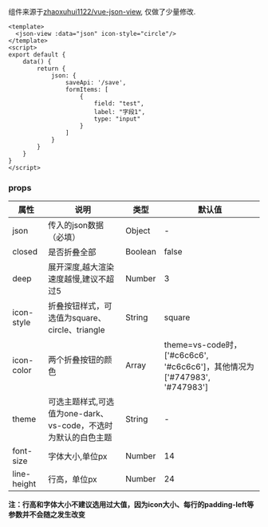 
组件来源于[zhaoxuhui1122/vue-json-view](https://github.com/zhaoxuhui1122/vue-json-view), 仅做了少量修改.

```vue-demo
<template>
  <json-view :data="json" icon-style="circle"/>
</template>
<script>
export default {
    data() {
        return {
            json: {
                saveApi: '/save',
                formItems: [
                    {
                        field: "test",
                        label: "字段1",
                        type: "input"
                    }
                ]
            }
        }
    }
}
</script>
```

### props


| 属性        | 说明                                                         | 类型    | 默认值                                                       |
| ----------- | ------------------------------------------------------------ | ------- | ------------------------------------------------------------ |
| json        | 传入的json数据（必填）                                       | Object  | -                                                            |
| closed      | 是否折叠全部                                                 | Boolean | false                                                        |
| deep        | 展开深度,越大渲染速度越慢,建议不超过5                        | Number  | 3                                                            |
| icon-style  | 折叠按钮样式，可选值为square、circle、triangle               | String  | square                                                       |
| icon-color  | 两个折叠按钮的颜色                                           | Array   | theme=vs-code时，['#c6c6c6', '#c6c6c6']，其他情况为['#747983', '#747983'] |
| theme       | 可选主题样式,可选值为one-dark、vs-code，不选时为默认的白色主题 | String  | -                                                            |
| font-size   | 字体大小,单位px                                              | Number  | 14                                                           |
| line-height | 行高，单位px                                                 | Number  | 24                                                           |

**注：行高和字体大小不建议选用过大值，因为icon大小、每行的padding-left等参数并不会随之发生改变**
